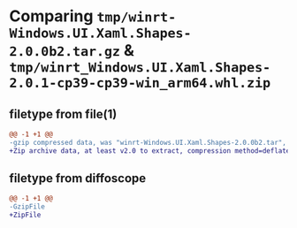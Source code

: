 # Comparing `tmp/winrt-Windows.UI.Xaml.Shapes-2.0.0b2.tar.gz` & `tmp/winrt_Windows.UI.Xaml.Shapes-2.0.1-cp39-cp39-win_arm64.whl.zip`

## filetype from file(1)

```diff
@@ -1 +1 @@
-gzip compressed data, was "winrt-Windows.UI.Xaml.Shapes-2.0.0b2.tar", last modified: Sat Dec  2 18:27:52 2023, max compression
+Zip archive data, at least v2.0 to extract, compression method=deflate
```

## filetype from diffoscope

```diff
@@ -1 +1 @@
-GzipFile
+ZipFile
```

